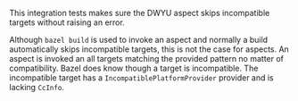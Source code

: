 This integration tests makes sure the DWYU aspect skips incompatible targets without raising an error.

Although `bazel build` is used to invoke an aspect and normally a build automatically skips incompatible targets, this is not the case for aspects.
An aspect is invoked an all targets matching the provided pattern no matter of compatibility.
Bazel does know though a target is incompatible.
The incompatible target has a `IncompatiblePlatformProvider` provider and is lacking `CcInfo`.
